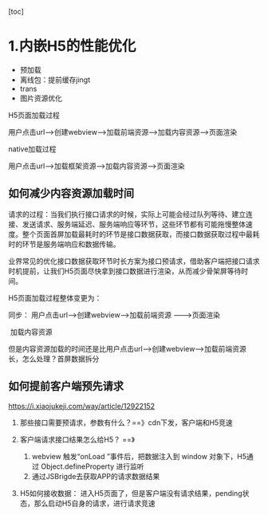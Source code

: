 [toc]

# 1.内嵌H5的性能优化

+ 预加载
+ 离线包：提前缓存jingt
+ trans
+ 图片资源优化

H5页面加载过程

用户点击url-->创建webview-->加载前端资源-->加载内容资源-->页面渲染

native加载过程

用户点击url-->加载框架资源-->加载内容资源-->页面渲染

## 如何减少内容资源加载时间

请求的过程：当我们执行接口请求的时候，实际上可能会经过队列等待、建立连接、发送请求、服务端延迟、服务端响应等环节，这些环节都有可能拖慢整体速度。整个页面首屏加载最耗时的环节是接口数据获取，而接口数据获取过程中最耗时的环节是服务端响应和数据传输。

业界常见的优化接口数据获取环节时长方案为接口预请求，借助客户端把接口请求时机提前，让我们H5页面尽快拿到接口数据进行渲染，从而减少骨架屏等待时间。

H5页面加载过程整体变更为：

同步： 用户点击url-->创建webview-->加载前端资源            --->页面渲染

​             加载内容资源

但是内容资源加载的时间还是比用户点击url-->创建webview-->加载前端资源长，怎么处理？首屏数据拆分

## 如何提前客户端预先请求

https://i.xiaojukeji.com/way/article/12922152

1. 那些接口需要预请求，参数有什么？==》cdn下发，客户端和H5竞速

2. 客户端请求接口结果怎么给H5？ ==》

   1. webview 触发“onLoad ”事件后，把数据注入到 window 对象下，H5通过 Object.defineProperty 进行监听
   2. 通过JSBrigde去获取APP的请求数据结果

3. H5如何接收数据： 进入H5页面了，但是客户端没有请求结果，pending状态，那么启动H5自身的请求，进行请求竞速

   